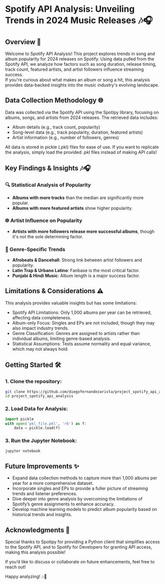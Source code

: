 # Spotify API Analysis: Unveiling Trends in 2024 Music Releases 🎶🎧

## Overview 🚀  
Welcome to Spotify API Analysis! This project explores trends in song and album popularity for 2024 releases on Spotify. Using data pulled from the Spotify API, we analyze how factors such as song duration, release timing, track count, featured artists, and artist followers influence streaming success.  
If you're curious about what makes an album or song a hit, this analysis provides data-backed insights into the music industry's evolving landscape.

## Data Collection Methodology 🌐  
Data was collected via the Spotify API using the Spotipy library, focusing on albums, songs, and artists from 2024 releases. The retrieved data includes:  

- Album details (e.g., track count, popularity)  
- Song-level data (e.g., track popularity, duration, featured artists)  
- Artist information (e.g., number of followers, genres)  

All data is stored in pickle (.pkl) files for ease of use. If you want to replicate the analysis, simply load the provided .pkl files instead of making API calls!

## Key Findings & Insights 🎶🎧  

### 🔍 Statistical Analysis of Popularity
- **Albums with more tracks** than the median are significantly more popular.  
- **Albums with more featured artists** show higher popularity.  

### 🌐 Artist Influence on Popularity
- **Artists with more followers release more successful albums**, though it's not the sole determining factor.  

### 🎵 Genre-Specific Trends
- **Afrobeats & Dancehall**: Strong link between artist followers and popularity.  
- **Latin Trap & Urbano Latino**: Fanbase is the most critical factor.  
- **Punjabi & Hindi Music**: Album length is a major success factor.   

## Limitations & Considerations ⚠️  

This analysis provides valuable insights but has some limitations:  

- Spotify API Limitations: Only 1,000 albums per year can be retrieved, affecting data completeness.  
- Album-only Focus: Singles and EPs are not included, though they may also impact industry trends.  
- Genre Classification: Genres are assigned to artists rather than individual albums, limiting genre-based analysis.  
- Statistical Assumptions: Tests assume normality and equal variance, which may not always hold.  

## Getting Started 🛠️  

### 1. Clone the repository:

```bash
git clone https://github.com/diegofernandezarista/project_spotify_api_analysis.git
cd project_spotify_api_analysis
```
### 2. Load Data for Analysis:
```python
import pickle
with open('pkl_file.pkl', 'rb') as f:
    data = pickle.load(f)
```
### 3. Run the Jupyter Notebook:
```bash
jupyter notebook
```

## Future Improvements ✨  

- Expand data collection methods to capture more than 1,000 albums per year for a more comprehensive dataset.
- Incorporate singles and EPs to provide a fuller picture of streaming trends and listener preferences.
- Dive deeper into genre analysis by overcoming the limitations of Spotify’s genre assignments to enhance accuracy.
- Develop machine learning models to predict album popularity based on historical trends and insights.

## Acknowledgments 🙏  

Special thanks to Spotipy for providing a Python client that simplifies access to the Spotify API, and to Spotify for Developers for granting API access, making this analysis possible!

If you’d like to discuss or collaborate on future enhancements, feel free to reach out!

Happy analyzing! 🎶🚀
